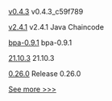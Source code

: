 
[v0.4.3](https://github.com/hyperledger/firefly-ui/releases/tag/v0.4.3) v0.4.3_c59f789

[v2.4.1](https://github.com/hyperledger/fabric-chaincode-java/releases/tag/v2.4.1) v2.4.1 Java Chaincode

[bpa-0.9.1](https://github.com/hyperledger-labs/business-partner-agent-chart/releases/tag/bpa-0.9.1) bpa-0.9.1

[21.10.3](https://github.com/hyperledger/besu/releases/tag/21.10.3) 21.10.3

[0.26.0](https://github.com/hyperledger/aries-vcx/releases/tag/0.26.0) Release 0.26.0


[See more >>>](https://start-here.hyperledger.org/releases)
